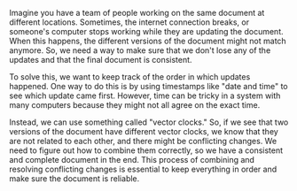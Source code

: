 
Imagine you have a team of people working on the same document at different locations. Sometimes, the internet connection breaks, or someone's computer stops working while they are updating the document. When this happens, the different versions of the document might not match anymore. So, we need a way to make sure that we don't lose any of the updates and that the final document is consistent.

To solve this, we want to keep track of the order in which updates happened. One way to do this is by using timestamps like "date and time" to see which update came first. However, time can be tricky in a system with many computers because they might not all agree on the exact time.

Instead, we can use something called "vector clocks."
So, if we see that two versions of the document have different vector clocks, we know that they are not related to each other, and there might be conflicting changes. We need to figure out how to combine them correctly, so we have a consistent and complete document in the end. This process of combining and resolving conflicting changes is essential to keep everything in order and make sure the document is reliable.



